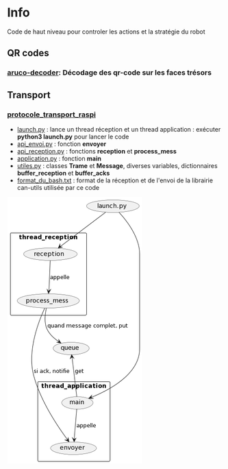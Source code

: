 # Info

Code de haut niveau pour controler les actions et la stratégie du robot

## QR codes

### [aruco-decoder](./aruco-decoder): Décodage des qr-code sur les faces trésors

## Transport 

### [protocole_transport_raspi](./protocole_transport_raspi)
- [launch.py](./protocole_transport_raspi/launch.py) : lance un thread réception et un thread application : exécuter **python3 launch.py** pour lancer le code 
- [api_envoi.py](./protocole_transport_raspi/api_envoi.py) : fonction **envoyer** 
- [api_reception.py](./protocole_transport_raspi/api_reception.py) : fonctions **reception** et **process_mess** 
- [application.py](./protocole_transport_raspi/application.py) : fonction **main** 
- [utiles.py](./protocole_transport_raspi/utiles.py) : classes **Trame** et **Message**, diverses variables, dictionnaires **buffer_reception** et **buffer_acks** 
- [format_du_bash.txt](./protocole_transport_raspi/format_du_bash.txt) : format de la réception et de l'envoi de la librairie can-utils utilisée par ce code 

![diagramme](./protocole_transport_raspi/diagramme_explicatif.png)
